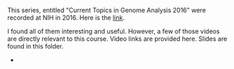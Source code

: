 This series, entitled "Current Topics in Genome Analysis 2016"  were recorded at NIH in 2016. Here is the [link](https://www.genome.gov/12514288/current-topics-in-genome-analysis-2016-course-syllabus-handouts-and-videos/).

I found all of them interesting and useful. However, a few of those videos are directly relevant to this course. Video links are provided here. Slides are found in this folder.

* 
